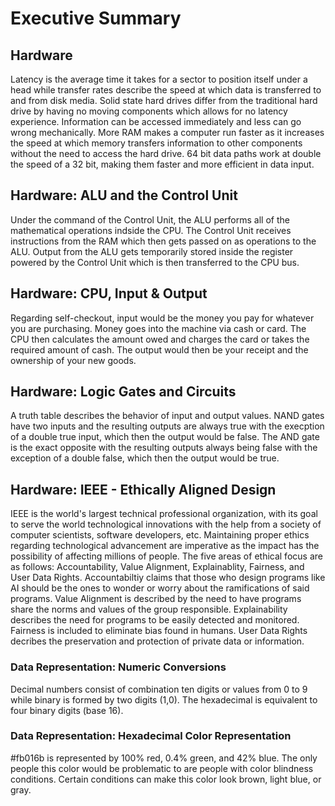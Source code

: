 # Executive Summary
## Hardware 
Latency is the average time it takes for a sector to position itself under a head while transfer rates describe the speed at which data is transferred to and from disk media.
Solid state hard drives differ from the traditional hard drive by having no moving components which allows for no latency experience. Information can be accessed immediately and less can go wrong mechanically.
More RAM makes a computer run faster as it increases the speed at which memory transfers information to other components without the need to access the hard drive. 64 bit data paths work at double the speed of a 32 bit, making them faster and more efficient in data input.
## Hardware: ALU and the Control Unit
Under the command of the Control Unit, the ALU performs all of the mathematical operations indside the CPU. The Control Unit receives instructions from the RAM which then gets passed on as operations to the ALU. Output from the ALU gets temporarily stored inside the register powered by the Control Unit which is then transferred to the CPU bus.
## Hardware: CPU, Input & Output
Regarding self-checkout, input would be the money you pay for whatever you are purchasing. Money goes into the machine via cash or card. The CPU then calculates the amount owed and charges the card or takes the required amount of cash. The output would then be your receipt and the ownership of your new goods.
## Hardware: Logic Gates and Circuits
A truth table describes the behavior of input and output values. NAND gates have two inputs and the resulting outputs are always true with the execption of a double true input, which then the output would be false. The AND gate is the exact opposite with the resulting outputs always being false with the exception of a double false, which then the output would be true.
## Hardware: IEEE - Ethically Aligned Design
IEEE is the world's largest technical professional organization, with its goal to serve the world technological innovations with the help from a society of computer scientists, software developers, etc. Maintaining proper ethics regarding technological advancement are imperative as the impact has the possibility of affecting millions of people. The five areas of ethical focus are as follows: Accountability, Value Alignment, Explainablity, Fairness, and User Data Rights. Accountabiltiy claims that those who design programs like AI should be the ones to wonder or worry about the ramifications of said programs. Value Alignment is described by the need to have programs share the norms and values of the group responsible. Explainability describes the need for programs to be easily detected and monitored. Fairness is included to eliminate bias found in humans. User Data Rights decribes the preservation and protection of private data or information.
### Data Representation: Numeric Conversions
Decimal numbers consist of combination ten digits or values from 0 to 9 while binary is formed by two digits (1,0). The hexadecimal is equivalent to four binary digits (base 16).
### Data Representation: Hexadecimal Color Representation
#fb016b is represented by 100% red, 0.4% green, and 42% blue. The only people this color would be problematic to are people with color blindness conditions. Certain conditions can make this color look brown, light blue, or gray.
